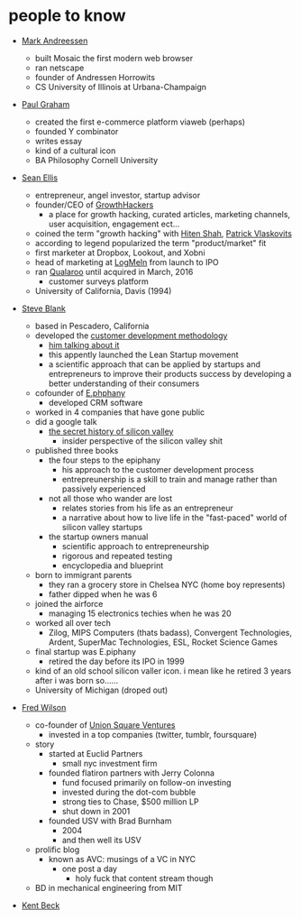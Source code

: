 # people to know 

* [Mark Andreessen](https://en.wikipedia.org/wiki/Marc_Andreessen)
	* built Mosaic the first modern web browser 
	* ran netscape 
	* founder of Andressen Horrowits 
	* CS University of Illinois at Urbana-Champaign 

* [Paul Graham](https://en.wikipedia.org/wiki/Paul_Graham_(computer_programmer))
	* created the first e-commerce platform viaweb (perhaps) 
	* founded Y combinator 
	* writes essay 	
	* kind of a cultural icon 
	* BA Philosophy Cornell University

* [Sean Ellis](https://en.wikipedia.org/wiki/Sean_Ellis_(entrepreneur))
	* entrepreneur, angel investor, startup advisor 
	* founder/CEO of [GrowthHackers](https://growthhackers.com/)
		* a place for growth hacking, curated articles, marketing channels, user acquisition, engagement ect...
	* coined the term "growth hacking" with [Hiten Shah](https://en.wikipedia.org/wiki/Hiten_Shah), [Patrick Vlaskovits](https://en.wikipedia.org/wiki/Patrick_Vlaskovits)
	* according to legend popularized the term "product/market" fit
	* first marketer at Dropbox, Lookout, and Xobni
	* head of marketing at [LogMeIn](https://en.wikipedia.org/wiki/LogMeIn) from launch to IPO 
	* ran [Qualaroo](https://qualaroo.com/) until acquired in March, 2016
		* customer surveys platform 
	* University of California, Davis (1994)

* [Steve Blank](https://en.wikipedia.org/wiki/Steve_Blank)
	* based in Pescadero, California 
	* developed the [customer development methodology](https://www.marsdd.com/mars-library/the-customer-development-model-cdm-product-development-and-technology-startups/)
		* [him talking about it](http://ecorner.stanford.edu/videos/2058/The-Customer-Development-Process)
		* this appently launched the Lean Startup movement 
		* a scientific approach that can be applied by startups and entrepreneurs to improve their products success by developing a better understanding of their consumers
	* cofounder of [E.phphany](https://en.wikipedia.org/wiki/Epiphany,_Inc.)
		* developed CRM software 
	* worked in 4 companies that have gone public 	
	* did a google talk 
		* [the secret history of silicon valley](https://www.youtube.com/watch?v=hFSPHfZQpIQ)
			* insider perspective of the silicon valley shit 
	* published three books 
		* the four steps to the epiphany 
			* his approach to the customer development process 
			* entrepreunership is a skill to train and manage rather than passively experienced 
		* not all those who wander are lost 
			* relates stories from his life as an entrepreneur 
			* a narrative about how to live life in the "fast-paced" world of silicon valley startups 
		* the startup owners manual 
			* scientific approach to entrepreneurship 
			* rigorous and repeated testing 
			* encyclopedia and blueprint 
	* born to immigrant parents 
		* they ran a grocery store in Chelsea NYC (home boy represents) 
		* father dipped when he was 6 	
	* joined the airforce 
		* managing 15 electronics techies when he was 20 
	* worked all over tech 
		* Zilog, MIPS Computers (thats badass), Convergent Technologies, Ardent, SuperMac Technologies, ESL, Rocket Science Games 
	* final startup was E.piphany 
		* retired the day before its IPO in 1999 	
	* kind of an old school silicon valler icon. i mean like he retired 3 years after i was born so......
	* University of Michigan (droped out) 

* [Fred Wilson](https://en.wikipedia.org/wiki/Fred_Wilson_(financier))
	* co-founder of [Union Square Ventures](https://en.wikipedia.org/wiki/Union_Square_Ventures)
		* invested in a top companies (twitter, tumblr, foursquare) 	
	* story 
		* started at Euclid Partners 
			* small nyc investment firm 
		* founded flatiron partners with Jerry Colonna 
			* fund focused primarily on follow-on investing 
			* invested during the dot-com bubble 
			* strong ties to Chase, $500 million LP
			* shut down in 2001
		* founded USV with Brad Burnham 
			* 2004
			* and then well its USV
	* prolific blog
		* known as AVC: musings of a VC in NYC 
			* one post a day 
				* holy fuck that content stream though 
	* BD in mechanical engineering from MIT

* [Kent Beck](https://en.wikipedia.org/wiki/Kent_Beck)
